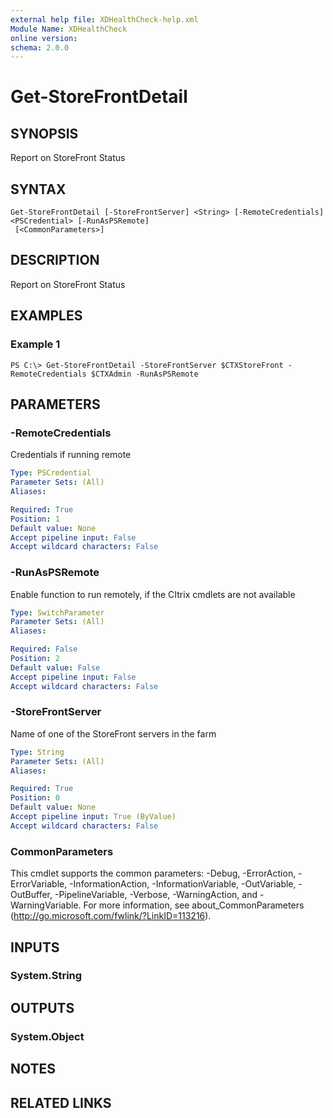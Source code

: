 ```yaml
---
external help file: XDHealthCheck-help.xml
Module Name: XDHealthCheck
online version:
schema: 2.0.0
---
```


# Get-StoreFrontDetail

## SYNOPSIS
Report on StoreFront Status

## SYNTAX

```
Get-StoreFrontDetail [-StoreFrontServer] <String> [-RemoteCredentials] <PSCredential> [-RunAsPSRemote]
 [<CommonParameters>]
```

## DESCRIPTION
Report on StoreFront Status

## EXAMPLES

### Example 1
```
PS C:\> Get-StoreFrontDetail -StoreFrontServer $CTXStoreFront -RemoteCredentials $CTXAdmin -RunAsPSRemote
```

## PARAMETERS

### -RemoteCredentials
Credentials if running remote

```yaml
Type: PSCredential
Parameter Sets: (All)
Aliases:

Required: True
Position: 1
Default value: None
Accept pipeline input: False
Accept wildcard characters: False
```

### -RunAsPSRemote
Enable function to run remotely, if the CItrix cmdlets are not available

```yaml
Type: SwitchParameter
Parameter Sets: (All)
Aliases:

Required: False
Position: 2
Default value: False
Accept pipeline input: False
Accept wildcard characters: False
```

### -StoreFrontServer
Name of one of the StoreFront servers in the farm

```yaml
Type: String
Parameter Sets: (All)
Aliases:

Required: True
Position: 0
Default value: None
Accept pipeline input: True (ByValue)
Accept wildcard characters: False
```

### CommonParameters
This cmdlet supports the common parameters: -Debug, -ErrorAction, -ErrorVariable, -InformationAction, -InformationVariable, -OutVariable, -OutBuffer, -PipelineVariable, -Verbose, -WarningAction, and -WarningVariable. For more information, see about_CommonParameters (http://go.microsoft.com/fwlink/?LinkID=113216).

## INPUTS

### System.String
## OUTPUTS

### System.Object
## NOTES

## RELATED LINKS
